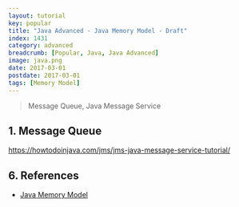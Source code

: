```yaml
---
layout: tutorial
key: popular
title: "Java Advanced - Java Memory Model - Draft"
index: 1431
category: advanced
breadcrumb: [Popular, Java, Java Advanced]
image: java.png
date: 2017-03-01
postdate: 2017-03-01
tags: [Memory Model]
---
```


> Message Queue, Java Message Service

## 1. Message Queue
https://howtodoinjava.com/jms/jms-java-message-service-tutorial/

## 6. References
* [Java Memory Model](http://tutorials.jenkov.com/java-concurrency/java-memory-model.html)

